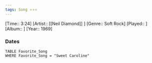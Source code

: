```yaml
---
tags: Song ⭐⭐⭐ 
---
```

[Time:: 3:24]
[Artist:: [[Neil Diamond]] ]
[Genre:: Soft Rock]
[Played:: ]
[Album:: ]
[Year:: 1969]
### Dates
````dataview
TABLE Favorite_Song
WHERE Favorite_Song = "Sweet Caroline"
````